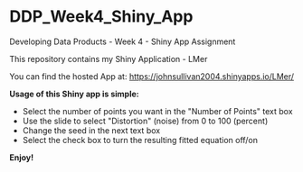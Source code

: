 # DDP_Week4_Shiny_App
Developing Data Products - Week 4 - Shiny App Assignment

This repository contains my Shiny Application - LMer

You can find the hosted App at:  https://johnsullivan2004.shinyapps.io/LMer/

**Usage of this Shiny app is simple:**
- Select the number of points you want in the "Number of Points" text box
- Use the slide to select "Distortion" (noise) from 0 to 100 (percent)
- Change the seed in the next text box
- Select the check box to turn the resulting fitted equation off/on

**Enjoy!**
